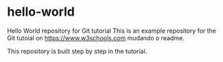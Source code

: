 # hello-world
Hello World repository for Git tutorial
This is an example repository for the Git tutoial on https://www.w3schools.com
mudando o readme.

This repository is built step by step in the tutorial.
